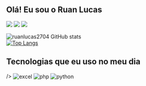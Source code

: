 ## Olá! Eu sou o Ruan Lucas


<a href = "d202128080@uftm.edu.br"><img src="https://img.shields.io/badge/Gmail-D14836?style=for-the-badge&logo=gmail&logoColor=white" target="_blank"></a>
<a href="https://www.linkedin.com/in/ruan-lucas-6a37071b5/" target="_blank"><img src="https://img.shields.io/badge/-LinkedIn-%230077B5?style=for-the-badge&logo=linkedin&logoColor=white" target="_blank"></a> 
 <a href="https://www.instagram.com/ruan_lucas2704/reels/" target="_blank"><img src="https://img.shields.io/badge/-Instagram-%23E4405F?style=for-the-badge&logo=instagram&logoColor=white" target="_blank"></a>

 ![ruanlucas2704 GitHub stats](https://github-readme-stats.vercel.app/api?username=ruanlucas2704&show_icons=true&theme=dracula) 
<br>
[![Top Langs](https://github-readme-stats.vercel.app/api/top-langs/?username=ruanlucas2704&theme=dracula)](https://github.com/anuraghazra/github-readme-stats)
<br>



## Tecnologias que eu uso no meu dia

<div style="display: inline_block">
/>
  
   <img align="center" alt="excel" src="https://img.shields.io/badge/Microsoft_Excel-217346?style=for-the-badge&logo=microsoft-excel&logoColor=white" />
 <img align="center" alt="php" src="https://img.shields.io/badge/PHP-777BB4?style=for-the-badge&logo=php&logoColor=white" />
 <img align="center" alt="python" src="https://img.shields.io/badge/Python-3776AB?style=for-the-badge&logo=python&logoColor=white" />

</div><br/>
 

